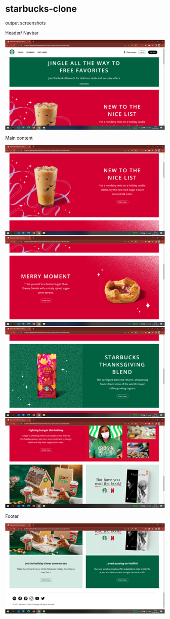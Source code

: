 # starbucks-clone

output screenshots


Header/ Navbar

![](outputs/navbar.png)


Main content

![](outputs/content1.png)
![](outputs/content2.png)
![](outputs/content3.png)
![](outputs/content4.png)


Footer

![](outputs/footer.png)

